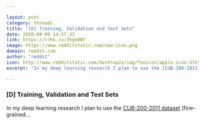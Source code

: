 ```yaml
---

layout: post
category: threads
title: "[D] Training, Validation and Test Sets"
date: 2020-09-09 14:57:33
link: https://vrhk.co/3hgm8BT
image: https://www.redditstatic.com/new-icon.png
domain: reddit.com
author: "reddit"
icon: http://www.redditstatic.com/desktop2x/img/favicon/apple-icon-57x57.png
excerpt: "In my deep learning research I plan to use the [CUB-200-2011 dataset](<http://www.vision.caltech.edu/visipedia/CUB-200-2011.html>) (fine-grained..."

---
```


### [D] Training, Validation and Test Sets

In my deep learning research I plan to use the [CUB-200-2011 dataset](<http://www.vision.caltech.edu/visipedia/CUB-200-2011.html>) (fine-grained...